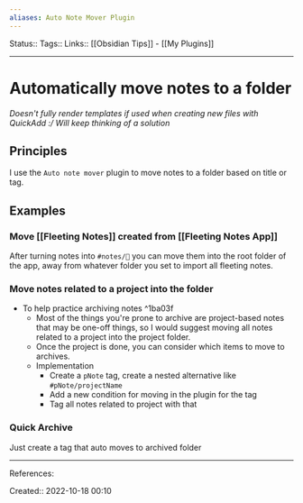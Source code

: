 ```yaml
---
aliases: Auto Note Mover Plugin
---
```

Status:: 
Tags:: 
Links:: [[Obsidian Tips]] - [[My Plugins]]
___
# Automatically move notes to a folder
*Doesn't fully render templates if used when creating new files with QuickAdd :/ Will keep thinking of a solution*
## Principles
I use the `Auto note mover` plugin to move notes to a folder based on title or tag.
## Examples
### Move [[Fleeting Notes]] created from [[Fleeting Notes App]]
After turning notes into `#notes/🌲` you can move them into the root folder of the app, away from whatever folder you set to import all fleeting notes.
### Move notes related to a project into the folder
- To help practice archiving notes ^1ba03f
	- Most of the things you're prone to archive are project-based notes that may be one-off things, so I would suggest moving all notes related to a project into the project folder.
	- Once the project is done, you can consider which items to move to archives.
	- Implementation
		- Create a `pNote` tag, create a nested alternative like `#pNote/projectName` 
		- Add a new condition for moving in the plugin for the tag
		- Tag all notes related to project with that
### Quick Archive
Just create a tag that auto moves to archived folder
___
References:

Created:: 2022-10-18 00:10